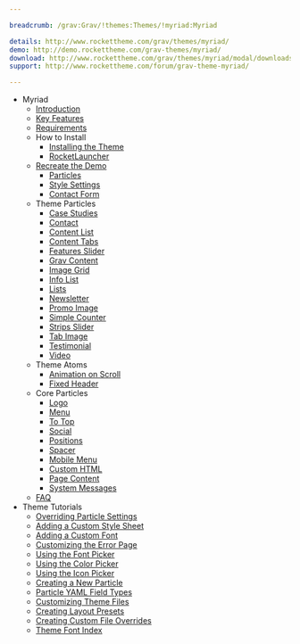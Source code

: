 ```yaml
---

breadcrumb: /grav:Grav/!themes:Themes/!myriad:Myriad

details: http://www.rockettheme.com/grav/themes/myriad/
demo: http://demo.rockettheme.com/grav-themes/myriad/
download: http://www.rockettheme.com/grav/themes/myriad/modal/downloads
support: http://www.rockettheme.com/forum/grav-theme-myriad/

---
```


* Myriad
    * [Introduction]()
    * [Key Features](INDEX.md#key-features)
    * [Requirements](INDEX.md#requirements)
    * How to Install
        * [Installing the Theme](http://docs.gantry.org/gantry5/basics/installation#installing-a-gantry-theme)
        * [RocketLauncher](../../start/rocketlauncher.md)
    * [Recreate the Demo](demo.md)
        * [Particles](demo.md#particles)
        * [Style Settings](demo_settings.md)       
        * [Contact Form](../../start/contact.md)
    * Theme Particles 
        - [Case Studies](particle_case.md)
        - [Contact](particle_contact.md)
        - [Content List](particle_contentlist.md)
        - [Content Tabs](particle_contenttabs.md)
        - [Features Slider](particle_featuresslider.md)       
        - [Grav Content](particle_grav.md)
        - [Image Grid](particle_image.md)
        - [Info List](particle_info.md)
        - [Lists](particle_lists.md)
        - [Newsletter](particle_newsletter.md)
        - [Promo Image](particle_promoimage.md)
        - [Simple Counter](particle_simplecounter.md)
        - [Strips Slider](particle_stripsslider.md)
        - [Tab Image](particle_tabimage.md)
        - [Testimonial](particle_testimonial.md)
        - [Video](particle_video.md) 
    * Theme Atoms
        * [Animation on Scroll](aos.md)     
        * [Fixed Header](atom_fixedheader.md)  
    * Core Particles 
        - [Logo](http://docs.gantry.org/gantry5/particles/logo)
        - [Menu](http://docs.gantry.org/gantry5/particles/menu-control)
        - [To Top](http://docs.gantry.org/gantry5/particles/to-top)
        - [Social](http://docs.gantry.org/gantry5/particles/social)
        - [Positions](http://docs.gantry.org/gantry5/particles/position)
        - [Spacer](http://docs.gantry.org/gantry5/particles/spacer)
        - [Mobile Menu](http://docs.gantry.org/gantry5/particles/mobile-menu)
        - [Custom HTML](http://docs.gantry.org/gantry5/particles/custom-html)
        - [Page Content](http://docs.gantry.org/gantry5/particles/page-content)
        - [System Messages](http://docs.gantry.org/gantry5/particles/system-messages)
    * [FAQ](faq.md)
* Theme Tutorials
    - [Overriding Particle Settings](http://docs.gantry.org/gantry5/tutorials/overriding-particle-settings)
    - [Adding a Custom Style Sheet](http://docs.gantry.org/gantry5/tutorials/adding-a-custom-style-sheet)
    - [Adding a Custom Font](http://docs.gantry.org/gantry5/tutorials/fonts)
    - [Customizing the Error Page](http://docs.gantry.org/gantry5/tutorials/customize-the-error-page)
    - [Using the Font Picker](http://docs.gantry.org/gantry5/tutorials/using-the-font-picker)
    - [Using the Color Picker](http://docs.gantry.org/gantry5/tutorials/using-the-color-picker)
    - [Using the Icon Picker](http://docs.gantry.org/gantry5/tutorials/using-the-icon-picker)
    - [Creating a New Particle](http://docs.gantry.org/gantry5/advanced/creating-a-new-particle)
    - [Particle YAML Field Types](http://docs.gantry.org/gantry5/advanced/particle-yaml-field-types)
    - [Customizing Theme Files](http://docs.gantry.org/gantry5/advanced/customizing-theme-files)
    - [Creating Layout Presets](http://docs.gantry.org/gantry5/advanced/creating-layout-presets)
    - [Creating Custom File Overrides](http://docs.gantry.org/gantry5/advanced/file-overrides)
    - [Theme Font Index](../../../technical_tips/general/font_index.md)
